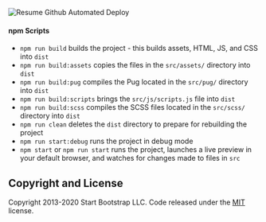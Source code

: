 ![Resume Github Automated Deploy](https://github.com/FilipeCavalcante/Personal-Resume/workflows/Resume%20Github%20Automated%20Deploy/badge.svg?branch=prod-latest&event=push)

#### npm Scripts

- `npm run build` builds the project - this builds assets, HTML, JS, and CSS into `dist`
- `npm run build:assets` copies the files in the `src/assets/` directory into `dist`
- `npm run build:pug` compiles the Pug located in the `src/pug/` directory into `dist`
- `npm run build:scripts` brings the `src/js/scripts.js` file into `dist`
- `npm run build:scss` compiles the SCSS files located in the `src/scss/` directory into `dist`
- `npm run clean` deletes the `dist` directory to prepare for rebuilding the project
- `npm run start:debug` runs the project in debug mode
- `npm start` or `npm run start` runs the project, launches a live preview in your default browser, and watches for changes made to files in `src`


## Copyright and License
Copyright 2013-2020 Start Bootstrap LLC. Code released under the [MIT](https://github.com/StartBootstrap/startbootstrap-resume/blob/gh-pages/LICENSE) license.

